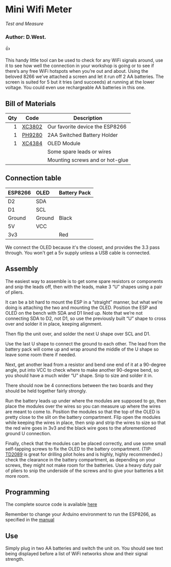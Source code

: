 # Mini Wifi Meter
_Test and Measure_
### Author: D.West.

:+1:

This handy little tool can be used to check for any WiFi signals around, use it to see how well the connection in your workshop is going or to see if there’s any free WiFi hotspots when you’re out and about. Using the beloved 8266 we’ve attached a screen and let it run off 2 AA batteries. The screen is suited for 5 but it tries (and succeeds) at running at the lower voltage. You could even use rechargeable AA batteries in this one.

## Bill of Materials

|Qty|	Code|	Description|
|---:| ---|---|
|1|[XC3802](jaycar.com.au/p/XC3802)|Our favorite device the ESP8266|
|1|[PH9280](jaycar.com.au/p/PH9280)|2AA Switched Battery Holder|
|1|[XC4384](jaycar.com.au/p/XC4384)|OLED Module|
| | | Some spare leads or wires|
| | | Mounting screws and or hot-glue|

## Connection table


| ESP8266 | OLED | Battery Pack |
| :--- | :--- | --- |
| D2 | SDA | |
| D1 | SCL | |
| Ground | Ground | Black |
|5V | VCC | |
|3v3 | | Red |

We connect the OLED because it's the closest, and provides the 3.3 pass through. You won't get a 5v supply unless a USB cable is connected.

## Assembly

The easiest way to assemble is to get some spare resistors or components and snip the leads off, then with the leads, make 3 “U” shapes using a pair of pliers.

It can be a bit hard to mount the ESP in a “straight” manner, but what we’re doing is attaching the two and mounting the OLED. Position the ESP and OLED on the bench with SDA and D1 lined up. Note that we’re not connecting SDA to D2, not D1, so use the previously built “U” shape to cross over and solder it in place, keeping alignment.

Then flip the unit over, and solder the next U shape over SCL and D1.

Use the last U shape to connect the ground to each other. The lead from the battery pack will come up and wrap around the middle of the U shape so leave some room there if needed.

Next, get another lead from a resistor and bend one end of it at a 90-degree angle, put into VCC to check where to make another 90-degree bend, so you should have a much wider “U” shape. Snip to size and solder it in.

There should now be 4 connections between the two boards and they should be held together fairly strongly.

Run the battery leads up under where the modules are supposed to go, then place the modules over the wires so you can measure up where the wires are meant to come to. Position the modules so that the top of the OLED is pretty close to the slit on the battery compartment. Flip open the modules while keeping the wires in place, then snip and strip the wires to size so that the red wire goes in 3v3 and the black wire goes to the aforementioned ground U connection.

Finally, check that the modules can be placed correctly, and use some small self-tapping screws to fix the OLED to the battery compartment. (TIP: [TD2089](jaycar.com.au/p/TD2089) is great for drilling pilot holes and is highly, highly recommended.)  check the clearance in the battery compartment, as depending on your screws, they might not make room for the batteries. Use a heavy duty pair of pliers to snip the underside of the screws and to give your batteries a bit more room.

## Programming

The complete source code is available [here](https://github.com/duinotech/Mini_Wifi_Meter/archive/master.zip)

Remember to change your Arduino environment to run the ESP8266, as specified in the [manual](https://www.jaycar.com.au/medias/sys_master/images/9093527371806/XC3802-manualMain.pdf)

## Use
Simply plug in two AA batteries and switch the unit on. You should see text being displayed before a list of WiFi networks show and their signal strength.

